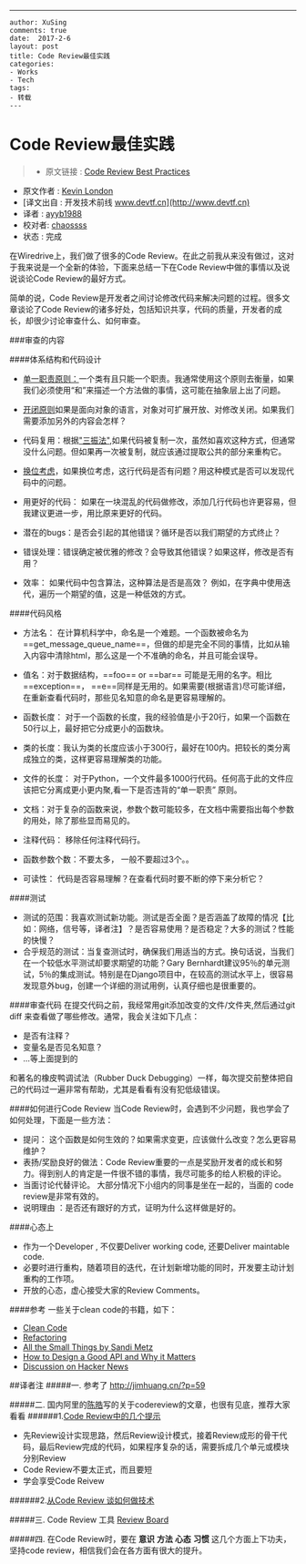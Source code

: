 
---
    author: XuSing
    comments: true
    date:  2017-2-6
    layout: post
    title: Code Review最佳实践
    categories:
    - Works
    - Tech
    tags:
    - 转载
   	---

Code Review最佳实践
====
> * 原文链接 : [Code Review Best Practices](http://kevinlondon.com/2015/05/05/code-review-best-practices.html)
* 原文作者 : [Kevin London](http://kevinlondon.com/about/)
* [译文出自 :  开发技术前线 www.devtf.cn](http://www.devtf.cn)
* 译者 : [ayyb1988](https://github.com/ayyb1988) 
* 校对者: [chaossss](https://github.com/chaossss)  
* 状态 :  完成


在Wiredrive上，我们做了很多的Code Review。在此之前我从来没有做过，这对于我来说是一个全新的体验，下面来总结一下在Code Review中做的事情以及说说谈论Code Review的最好方式。

简单的说，Code Review是开发者之间讨论修改代码来解决问题的过程。很多文章谈论了Code Review的诸多好处，包括知识共享，代码的质量，开发者的成长，却很少讨论审查什么、如何审查。

###审查的内容

####体系结构和代码设计

* [单一职责原则：](http://en.wikipedia.org/wiki/Single_responsibility_principle)一个类有且只能一个职责。我通常使用这个原则去衡量，如果我们必须使用“和”来描述一个方法做的事情，这可能在抽象层上出了问题。

* [开闭原则](http://en.wikipedia.org/wiki/Open/closed_principle)如果是面向对象的语言，对象对可扩展开放、对修改关闭。如果我们需要添加另外的内容会怎样？

* 代码复用：根据["三振法"](http://c2.com/cgi/wiki?ThreeStrikesAndYouRefactor),如果代码被复制一次，虽然如喜欢这种方式，但通常没什么问题。但如果再一次被复制，就应该通过提取公共的部分来重构它。

* [换位考虑](http://robertheaton.com/2014/06/20/code-review-without-your-eyes/)，如果换位考虑，这行代码是否有问题？用这种模式是否可以发现代码中的问题。

* 用更好的代码： 如果在一块混乱的代码做修改，添加几行代码也许更容易，但我建议更进一步，用比原来更好的代码。

* 潜在的bugs：是否会引起的其他错误？循环是否以我们期望的方式终止？

* 错误处理：错误确定被优雅的修改？会导致其他错误？如果这样，修改是否有用？

* 效率： 如果代码中包含算法，这种算法是否是高效？ 例如，在字典中使用迭代，遍历一个期望的值，这是一种低效的方式。


####代码风格
* 方法名： 在计算机科学中，命名是一个难题。一个函数被命名为==get_message_queue_name==，但做的却是完全不同的事情，比如从输入内容中清除html，那么这是一个不准确的命名，并且可能会误导。

* 值名：对于数据结构，==foo== or ==bar== 可能是无用的名字。相比==exception==， ==e==同样是无用的。如果需要(根据语言)尽可能详细，在重新查看代码时，那些见名知意的命名是更容易理解的。

* 函数长度： 对于一个函数的长度，我的经验值是小于20行，如果一个函数在50行以上，最好把它分成更小的函数块。


* 类的长度：我认为类的长度应该小于300行，最好在100内。把较长的类分离成独立的类，这样更容易理解类的功能。

* 文件的长度： 对于Python，一个文件最多1000行代码。任何高于此的文件应该把它分离成更小更内聚,看一下是否违背的“单一职责” 原则。
* 文档：对于复杂的函数来说，参数个数可能较多，在文档中需要指出每个参数的用处，除了那些显而易见的。

* 注释代码： 移除任何注释代码行。
* 函数参数个数：不要太多， 一般不要超过3个。。
* 可读性： 代码是否容易理解？在查看代码时要不断的停下来分析它？

####测试
* 测试的范围：我喜欢测试新功能。测试是否全面？是否涵盖了故障的情况【比如：网络，信号等，译者注】？是否容易使用？是否稳定？大多的测试？性能的快慢？
* 合乎规范的测试：当复查测试时，确保我们用适当的方式。换句话说，当我们在一个较低水平测试却要求期望的功能？Gary Bernhardt建议95％的单元测试，5％的集成测试。特别是在Django项目中，在较高的测试水平上，很容易发现意外bug，创建一个详细的测试用例，认真仔细也是很重要的。

####审查代码
在提交代码之前，我经常用git添加改变的文件/文件夹,然后通过git diff 来查看做了哪些修改。通常，我会关注如下几点：
* 是否有注释？
* 变量名是否见名知意？
* ...等上面提到的

和著名的橡皮鸭调试法（Rubber Duck Debugging）一样，每次提交前整体把自己的代码过一遍非常有帮助，尤其是看看有没有犯低级错误。


####如何进行Code Review
当Code Review时，会遇到不少问题，我也学会了如何处理，下面是一些方法：

* 提问： 这个函数是如何生效的？如果需求变更，应该做什么改变？怎么更容易维护？
* 表扬/奖励良好的做法：Code Review重要的一点是奖励开发者的成长和努力。得到别人的肯定是一件很不错的事情，我尽可能多的给人积极的评论。
* 当面讨论代替评论。 大部分情况下小组内的同事是坐在一起的，当面的 code review是非常有效的。
* 说明理由 ：是否还有跟好的方式，证明为什么这样做是好的。

####心态上
* 作为一个Developer , 不仅要Deliver working code, 还要Deliver maintable code.
* 必要时进行重构，随着项目的迭代，在计划新增功能的同时，开发要主动计划重构的工作项。
* 开放的心态，虚心接受大家的Review Comments。

####参考
一些关于clean code的书籍，如下：
* [Clean Code](http://www.amazon.com/Clean-Code-Handbook-Software-Craftsmanship/dp/0132350882)
* [Refactoring](http://www.amazon.com/Refactoring-Improving-Design-Existing-Code/dp/0201485672)
* [All the Small Things by Sandi Metz](https://www.youtube.com/watch?v=8bZh5LMaSmE&index=1&list=LLlt4ZSW8NUcXLWiB3NMnK_w)
* [How to Design a Good API and Why it Matters](https://www.youtube.com/watch?v=aAb7hSCtvGw&list=LLlt4ZSW8NUcXLWiB3NMnK_w&index=48)
* [Discussion on Hacker News](https://news.ycombinator.com/item?id=9517892)

##译者注
#####一. 参考了 http://jimhuang.cn/?p=59

#####二. 国内阿里的[陈皓](http://coolshell.cn/articles/author/haoel)写的关于codereview的文章，也很有见底，推荐大家看看
######1.[Code Review中的几个提示](http://coolshell.cn/articles/1302.html)
* 先Review设计实现思路，然后Review设计模式，接着Review成形的骨干代码，最后Review完成的代码，如果程序复杂的话，需要拆成几个单元或模块分别Review
* Code Review不要太正式，而且要短
* 学会享受Code Reivew

######2.[从Code Review 谈如何做技术](http://coolshell.cn/articles/11432.html/comment-page-1#comments)

#####三. Code Review 工具
[Review Board](https://github.com/reviewboard/reviewboard)

#####四.
在Code Review时，要在 **意识** **方法** **心态** **习惯** 这几个方面上下功夫，坚持code review，相信我们会在各方面有很大的提升。
